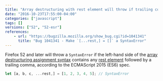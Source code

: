 ```yaml
---
title: "Array destructuring with rest element will throw if trailing comma follows"
date: "2016-10-23T17:55:00-04:00"
categories: ["javascript"]
tags: []
versions: ["52", "52-esr"]
references:
    - url: "https://bugzilla.mozilla.org/show_bug.cgi?id=1041341"
      title: "Bug 1041341 - Make `[...rest,] = []` a SyntaxError"
---
```

Firefox 52 and later will throw a `SyntaxError` if the left-hand side of the [array destructuring assignment syntax](https://developer.mozilla.org/docs/Web/JavaScript/Reference/Operators/Destructuring_assignment#Array_destructuring) contains any [rest element](https://developer.mozilla.org/docs/Web/JavaScript/Reference/Operators/Spread_operator#Rest_operator) followed by a trailing comma, according to the ECMAScript 2015 (ES6) spec.

```js
let [a, b, c, ...rest,] = [1, 2, 3, 4, 5]; // SyntaxError
```
